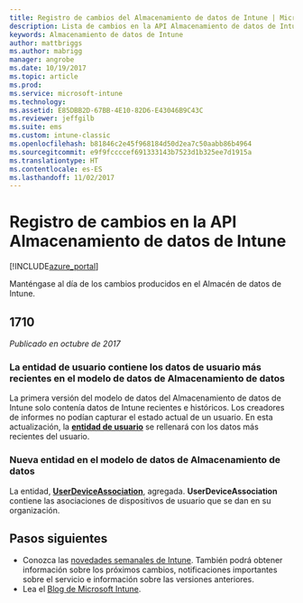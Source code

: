 ```yaml
---
title: Registro de cambios del Almacenamiento de datos de Intune | Microsoft Docs
description: Lista de cambios en la API Almacenamiento de datos de Intune.
keywords: Almacenamiento de datos de Intune
author: mattbriggs
ms.author: mabrigg
manager: angrobe
ms.date: 10/19/2017
ms.topic: article
ms.prod: 
ms.service: microsoft-intune
ms.technology: 
ms.assetid: E85DBB2D-67BB-4E10-82D6-E43046B9C43C
ms.reviewer: jeffgilb
ms.suite: ems
ms.custom: intune-classic
ms.openlocfilehash: b81846c2e45f968184d50d2ea7c50aabb86b4964
ms.sourcegitcommit: e9f9fccccef691333143b7523d1b325ee7d1915a
ms.translationtype: HT
ms.contentlocale: es-ES
ms.lasthandoff: 11/02/2017
---
```

# <a name="change-log-for-the-intune-data-warehouse-api"></a>Registro de cambios en la API Almacenamiento de datos de Intune

[!INCLUDE[azure_portal](./includes/azure_portal.md)]

Manténgase al día de los cambios producidos en el Almacén de datos de Intune.

## <a name="1710"></a>1710
_Publicado en octubre de 2017_

### <a name="user-entity-contains-latest-user-data-in-data-warehouse-data-model----1544273---"></a>La entidad de usuario contiene los datos de usuario más recientes en el modelo de datos de Almacenamiento de datos <!-- 1544273 -->

La primera versión del modelo de datos del Almacenamiento de datos de Intune solo contenía datos de Intune recientes e históricos. Los creadores de informes no podían capturar el estado actual de un usuario. En esta actualización, la [**entidad de usuario**](reports-ref-user.md) se rellenará con los datos más recientes del usuario.

### <a name="new-entity-in-the-in-data-warehouse-data-model----1479526---"></a>Nueva entidad en el modelo de datos de Almacenamiento de datos <!-- 1479526 -->

La entidad, [**UserDeviceAssociation**](reports-ref-user-device.md), agregada. **UserDeviceAssociation** contiene las asociaciones de dispositivos de usuario que se dan en su organización.

## <a name="next-steps"></a>Pasos siguientes
 - Conozca las [novedades semanales de Intune](whats-new.md). También podrá obtener información sobre los próximos cambios, notificaciones importantes sobre el servicio e información sobre las versiones anteriores. 
 - Lea el [Blog de Microsoft Intune](http://go.microsoft.com/fwlink/?LinkID=273882).